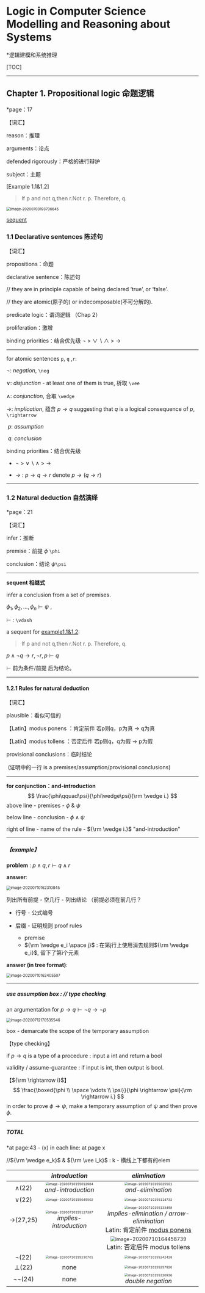 # Logic in Computer Science Modelling and Reasoning about Systems

*逻辑建模和系统推理

[TOC]

---

## Chapter 1. Propositional logic 命题逻辑

*page：17

【词汇】

reason：推理

arguments：论点

defended rigorously：严格的进行辩护

subject：主题



[Example 1.1&1.2]

<span name="chap1_1"></span>

> If p and not q,then r.Not r. p. Therefore, q.

<img src=".\Logic in Computer Science Modelling and Reasoning about Systems\image-20200703193736645.png" alt="image-20200703193736645" style="zoom:67%;" />

<a href="#chap1.2_1">sequent</a>



### 1.1 Declarative sentences 陈述句

【词汇】

propositions：命题

declarative sentence：陈述句

// they are in principle capable of being declared ‘true’, or ‘false’.

// they are atomic(原子的) or indecomposable(不可分解的).

predicate logic：谓词逻辑 （Chap 2）

proliferation：激增

binding priorities：结合优先级 $\neg$ > $\vee \backslash\wedge$ > $\rightarrow$ 



---

for atomic sentences `p`, `q` ,`r`:

$\neg$: *negation*,   `\neg`

$\vee$: *disjunction* - at least one of them is true, 析取 `\vee`

$\wedge$: *conjunction*, 合取 `\wedge`

$\rightarrow$: *implication*, 蕴含  $p \rightarrow q$  suggesting that $q$ is a logical consequence of $p$, `\rightarrow`

​		$p$: *assumption* 

​		*q*: *conclusion*



binding priorities：结合优先级 

- $\neg$ > $\vee \backslash\wedge$ > $\rightarrow$ 

- $\rightarrow$ : $p \rightarrow q \rightarrow r$  denote $p \rightarrow (q \rightarrow r)$

---

### 1.2 Natural deduction 自然演绎 

*page：21

【词汇】

infer：推断

premise：前提 $\phi$ `\phi`

conclusion：结论 $\psi$`\psi`



---

**sequent 相继式**

infer a conclusion from a set of premises.

$\phi_1,\phi_2,...,\phi_n \vdash \psi$ ,  

$\vdash$ :  `\vdash`

<span name="chap1.2_1"></span>



a sequent for <a href="#chap1_1">example1.1&1.2</a>:

> If p and not q,then r.Not r. p. Therefore, q.

$p\wedge \neg q \rightarrow r,\neg r,p \vdash q$

$\vdash$ 前为条件/前提 后为结论。

---

#### 1.2.1 Rules for natural deduction

【词汇】

plausible：看似可信的

【Latin】modus ponens ：肯定前件 若p则q，p为真  -> q为真

【Latin】modus tollens ：否定后件 若p则q，q为假  -> p为假

provisional conclusions：临时结论 

​		(证明中的一行 is a premises/assumption/provisional conclusions)

---



**for conjunction：and-introduction**
$$
\frac{\phi\qquad\psi}{\phi\wedge\psi}{\rm \wedge i.}
$$
above line - premises - $\phi$ & $\psi$

below line - conclusion - $\phi \wedge \psi$

right of line - name of the rule - ${\rm \wedge i.}$ "and-introduction"

---

##### 【example】

**problem** : $p \wedge q,r \vdash q \wedge r$

**answer**:

<img src=".\Logic in Computer Science Modelling and Reasoning about Systems\image-20200710162310845.png" alt="image-20200710162310845" style="zoom:70%;" />

列出所有前提 - 空几行 - 列出结论 （前提必须在前几行？

- 行号 - 公式编号

- 后缀 - 证明规则 proof rules 
     - premise  
     - ${\rm \wedge e_i \space j}$  : 在第j行上使用消去规则${\rm \wedge e_i}$, 留下了第i个元素



**answer (in tree format)**:

<img src=".\Logic in Computer Science Modelling and Reasoning about Systems\image-20200710162405507.png" alt="image-20200710162405507" style="zoom:70%;" />



---

##### **use assumption box** : // type checking

an argumentation for $p\rightarrow q \vdash \neg q \rightarrow \neg p$

<img src=".\Logic in Computer Science Modelling and Reasoning about Systems\image-20200712170535546.png" alt="image-20200712170535546" style="zoom:70%;" />

box - demarcate the scope of the temporary assumption

【type checking】

if $p \rightarrow q$  is a type of a procedure : input a int and return a bool

validity / assume-guarantee : if input is int, then output is bool.



【${\rm \rightarrow i}$】
$$
\frac{\boxed{\phi \\ \space \vdots \\ \psi}}{\phi \rightarrow \psi}{\rm \rightarrow i.}
$$
in order to prove $\phi \rightarrow \psi$, make a temporary assumption of $\psi$ and then prove $\phi$.

---

##### TOTAL 

*at page:43  - (x) in each line: at page x

//${\rm \wedge e_k}$ & ${\rm \vee i_k}$ : k - 横线上下都有的elem

|                      |                        *introduction*                        |                        *elimination*                         |
| :------------------: | :----------------------------------------------------------: | :----------------------------------------------------------: |
|     $\wedge$(22)     | <img src=".\Logic in Computer Science Modelling and Reasoning about Systems\image-20200710155012984.png" alt="image-20200710155012984" style="zoom:50%;" /><br />*and-introduction* | <img src=".\Logic in Computer Science Modelling and Reasoning about Systems\image-20200710155025501.png" alt="image-20200710155025501" style="zoom:50%;" /><br />*and-elimination* |
|      $\vee$(22)      | <img src=".\Logic in Computer Science Modelling and Reasoning about Systems\image-20200710155045502.png" alt="image-20200710155045502" style="zoom:50%;" /> | <img src=".\Logic in Computer Science Modelling and Reasoning about Systems\image-20200710155114732.png" alt="image-20200710155114732" style="zoom:50%;" /> |
| $\rightarrow$(27,25) | <img src=".\Logic in Computer Science Modelling and Reasoning about Systems\image-20200710155127387.png" alt="image-20200710155127387" style="zoom:50%;" /><br />*implies-introduction* | <img src=".\Logic in Computer Science Modelling and Reasoning about Systems\image-20200710155133498.png" alt="image-20200710155133498" style="zoom:50%;" /><br />*implies-elimination / arrow-elimination*<br />Latin: 肯定前件 [modus ponens]([https://baike.baidu.com/item/%E5%91%BD%E9%A2%98%E6%BC%94%E7%AE%97%E5%88%86%E7%A6%BB%E8%A7%84%E5%88%99/19062284?fr=aladdin](https://baike.baidu.com/item/命题演算分离规则/19062284?fr=aladdin)) |
|                      |                                                              | <img src=".\Logic in Computer Science Modelling and Reasoning about Systems\image-20200710164458739.png" alt="image-20200710164458739" style="zoom:80%;" /><br />Latin: 否定后件 modus tollens |
|      $\neg$(22)      | <img src=".\Logic in Computer Science Modelling and Reasoning about Systems\image-20200710155230701.png" alt="image-20200710155230701" style="zoom:50%;" /> | <img src=".\Logic in Computer Science Modelling and Reasoning about Systems\image-20200710155242428.png" alt="image-20200710155242428" style="zoom:50%;" /> |
|     $\perp$(22)      |                             none                             | <img src=".\Logic in Computer Science Modelling and Reasoning about Systems\image-20200710155257920.png" alt="image-20200710155257920" style="zoom:50%;" /> |
|    $\neg\neg$(24)    |                             none                             | <img src=".\Logic in Computer Science Modelling and Reasoning about Systems\image-20200710155320936.png" alt="image-20200710155320936" style="zoom:50%;" /><br />*double negation* |
















